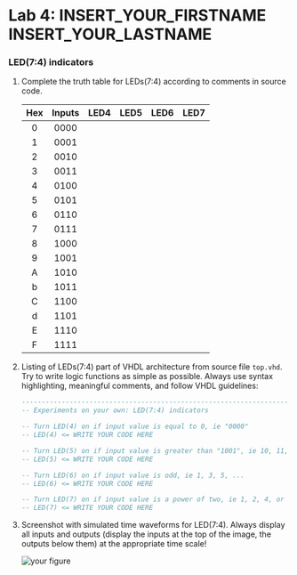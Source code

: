 # Lab 4: INSERT_YOUR_FIRSTNAME INSERT_YOUR_LASTNAME

### LED(7:4) indicators

1. Complete the truth table for LEDs(7:4) according to comments in source code.

   | **Hex** | **Inputs** | **LED4** | **LED5** | **LED6** | **LED7** |
   | :-: | :-: | :-: | :-: | :-: | :-: |
   | 0 | 0000 |  |  |  |  |
   | 1 | 0001 |  |  |  |  |
   | 2 | 0010 |  |  |  |  |
   | 3 | 0011 |  |  |  |  |
   | 4 | 0100 |  |  |  |  |
   | 5 | 0101 |  |  |  |  |
   | 6 | 0110 |  |  |  |  |
   | 7 | 0111 |  |  |  |  |
   | 8 | 1000 |  |  |  |  |
   | 9 | 1001 |  |  |  |  |
   | A | 1010 |  |  |  |  |
   | b | 1011 |  |  |  |  |
   | C | 1100 |  |  |  |  |
   | d | 1101 |  |  |  |  |
   | E | 1110 |  |  |  |  |
   | F | 1111 |  |  |  |  |

2. Listing of LEDs(7:4) part of VHDL architecture from source file `top.vhd`. Try to write logic functions as simple as possible. Always use syntax highlighting, meaningful comments, and follow VHDL guidelines:

   ```vhdl
   --------------------------------------------------------------------
   -- Experiments on your own: LED(7:4) indicators

   -- Turn LED(4) on if input value is equal to 0, ie "0000"
   -- LED(4) <= WRITE YOUR CODE HERE

   -- Turn LED(5) on if input value is greater than "1001", ie 10, 11, 12, ...
   -- LED(5) <= WRITE YOUR CODE HERE

   -- Turn LED(6) on if input value is odd, ie 1, 3, 5, ...
   -- LED(6) <= WRITE YOUR CODE HERE

   -- Turn LED(7) on if input value is a power of two, ie 1, 2, 4, or 8
   -- LED(7) <= WRITE YOUR CODE HERE
   ```

3. Screenshot with simulated time waveforms for LED(7:4). Always display all inputs and outputs (display the inputs at the top of the image, the outputs below them) at the appropriate time scale!

   ![your figure]()